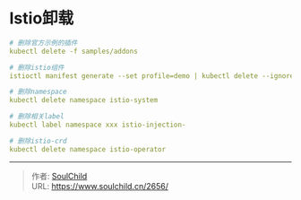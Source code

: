 # Istio卸载

<!--more-->
```yaml
# 删除官方示例的插件
kubectl delete -f samples/addons

# 删除istio组件
istioctl manifest generate --set profile=demo | kubectl delete --ignore-not-found=true -f -

# 删除namespace
kubectl delete namespace istio-system

# 删除相关label
kubectl label namespace xxx istio-injection-

# 删除istio-crd
kubectl delete namespace istio-operator
```



---

> 作者: [SoulChild](https://www.soulchild.cn)  
> URL: https://www.soulchild.cn/2656/  

